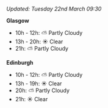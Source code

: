 *Updated: Tuesday 22nd March 09:30*

**Glasgow**

* 10h - 12h: :partly_sunny: Partly Cloudy
* 13h - 20h: :sunny: Clear
* 21h: :partly_sunny: Partly Cloudy

**Edinburgh**

* 10h - 12h: :partly_sunny: Partly Cloudy
* 13h - 19h: :sunny: Clear
* 20h: :partly_sunny: Partly Cloudy
* 21h: :sunny: Clear
